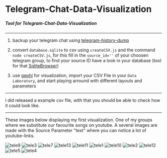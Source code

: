 # Telegram-Chat-Data-Visualization
##### Tool for Telegram-Chat-Data-Visualization 


_____________________________________________________



 1. backup your telegram chat using [telegram-history-dump](https://github.com/tvdstaaij/telegram-history-dump)
 

 2. convert `database.sqlite` to csv
 using `createCSV.js` and the command `node createCSV.js`, for this
 fill in the `source_id=''` of your choosen telegram group, to find your source ID have a look in your database (tool for that
 [SqliteBrowser](http://sqlitebrowser.org))

 3. use [gephi](https://github.com/gephi/gephi) for visualization, import your CSV File in your `Data Laboratory`, and start playing arround with different layouts and parameters
_____________________________________________________
 
 I did released a example csv file, with that you should be able to check how it could look like.
 
 
 
 
 
 
 
 
 
 
 
 
 
 
 _____________________________________________________
 
 These images below displaying my first visualization. One of my groups where we substitute our favourite songs on youtube. A several images are made with the Source Parameter "text" where you can notice a lot of youtube-links. 

 


![tele9](https://user-images.githubusercontent.com/32109884/34796548-244f9fe8-f656-11e7-8342-d3d647ce1866.png)
![tele3](https://user-images.githubusercontent.com/32109884/34796597-49475304-f656-11e7-94c0-b5ff82bd8365.png)
![tele7](https://user-images.githubusercontent.com/32109884/34796640-646201de-f656-11e7-91ca-381823388204.png)
![tele13](https://user-images.githubusercontent.com/32109884/34799786-76e22a4a-f661-11e7-8acd-762197d6f9b2.png)
![tele11](https://user-images.githubusercontent.com/32109884/34799016-6b2e2d82-f65e-11e7-9f15-8ea5484a22bf.png)
![tele1](https://user-images.githubusercontent.com/32109884/34796564-2ebfe1fe-f656-11e7-931c-792cf7a72d19.png)
![tele10](https://user-images.githubusercontent.com/32109884/34796557-293f8df6-f656-11e7-8038-1f995883d8ee.png)
![tele2](https://user-images.githubusercontent.com/32109884/34796578-3ad69cf8-f656-11e7-90ed-e41a07a905c8.png)
![tele12](https://user-images.githubusercontent.com/32109884/34799021-6d97d0f0-f65e-11e7-87eb-22768e797f56.png)
![tele5](https://user-images.githubusercontent.com/32109884/34796612-565b4e92-f656-11e7-93bc-9fa9664b9598.png)
![tele4](https://user-images.githubusercontent.com/32109884/34796605-529952d6-f656-11e7-81ab-913406687cf0.png)

